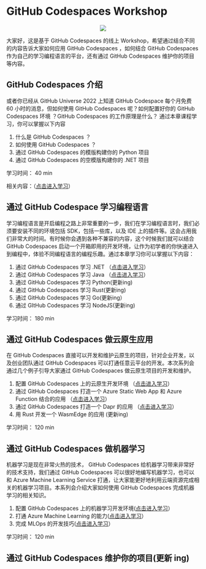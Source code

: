 # **GitHub Codespaces Workshop**

<div style="text-align:center">
<img src="./imgs/logo.png"/>
</div>

大家好，这是基于 GitHub Codespaces 的线上 Workshop，希望通过结合不同的内容告诉大家如何应用 GitHub Codespaces ，如何结合 GitHub Codespaces 作为自己的学习编程语言的平台，还有通过 GitHub Codespaces 维护你的项目等内容。


## **GitHub Codespaces 介绍**

或者你已经从 GitHub Universe 2022 上知道 GitHub Codespace 每个月免费 60 小时的消息，但如何使用 GitHub Codespaces 呢？如何配置好你的 GitHub Codespaces 环境 ？GitHub Codespaces 的工作原理是什么？
通过本章课程学习，你可以掌握以下内容

1. 什么是 GitHub Codespaces ？
2. 如何使用 GitHub Codespaces ？
3. 通过 GitHub Codespaces 的模版构建你的 Python 项目
4. 通过 GitHub Codespaces 的空模版构建你的 .NET 项目

学习时间： 40 min

相关内容：（<a href="./00.Introduction.md">点击进入学习</a>）


## **通过 GitHub Codespace 学习编程语言**

学习编程语言是开启编程之路上非常重要的一步，我们在学习编程语言时，我们必须要安装不同的环境包括 SDK，包括一些库，以及 IDE 上的插件等。这会占用我们非常大的时间。有时候你会遇到各种不兼容的内容，这个时候我们就可以结合 GitHub Codespaces 启动一个开箱即用的开发环境，让作为初学者的你快速进入到编程中，体验不同编程语言的编程乐趣。通过本章学习你可以掌握以下内容：

1. 通过 GitHub Codespaces 学习 .NET （<a href="./01.LearnCSharp.md">点击进入学习</a>）
2. 通过 GitHub Codespaces 学习 Java （<a href="./01.LearnJava.md">点击进入学习</a>）
3. 通过 GitHub Codespaces 学习 Python(更新ing)
4. 通过 GitHub Codespaces 学习 Rust(更新ing)
5. 通过 GitHub Codespaces 学习 Go(更新ing）
6. 通过 GItHub Codespaces 学习 NodeJS(更新ing)

学习时间： 180 min


## **通过 GitHub Codespaces 做云原生应用**

在 GitHub Codespaces 直接可以开发和维护云原生的项目，针对企业开发，以及创业团队通过 GitHub Codespaces 可以打通任意云平台的开发。本次系列会通过几个例子引导大家通过 GitHub Codespaces 做云原生项目的开发和维护。

1. 配置 GitHub Codespaces 上的云原生开发环境 （<a href="./02.CloudNativeEnv.md">点击进入学习</a>）
2. 通过 GitHub Codespaces 打造一个 Azure Static Web App 和 Azure Function 结合的应用 （<a href="./02.CloudNativeInAzure.md">点击进入学习</a>）
3. 通过 GitHub Codespaces 打造一个 Dapr 的应用 （<a href="./02.CloudNativeInDapr.md">点击进入学习</a>）
4. 用 Rust 开发一个 WasmEdge 的应用 (更新ing)


学习时间： 120 min

## **通过 GitHub Codespaces 做机器学习**

机器学习是现在非常火热的技术， GitHub Codespaces 给机器学习带来非常好的技术支持，我们通过 GitHub Codespaces 可以很好地编写机器学习，也可以和 Azure Machine Learning Service 打通，让大家能更好地利用云端资源完成相关的机器学习项目。本系列会介绍大家如何使用 GitHub Codespaces 完成机器学习的相关知识。

1. 配置 GitHub Codespaces 上的机器学习开发环境(<a href="./03.MLEnv.md">点击进入学习</a>）
2. 打通 Azure Machine Learning 的能力(<a href="./03.MLwithAzure.md">点击进入学习</a>）
3. 完成 MLOps 的开发技巧(<a href="./03.MLwithMLOps.md">点击进入学习</a>）


学习时间： 120 min

## **通过 GitHub Codespaces 维护你的项目(更新 ing)**